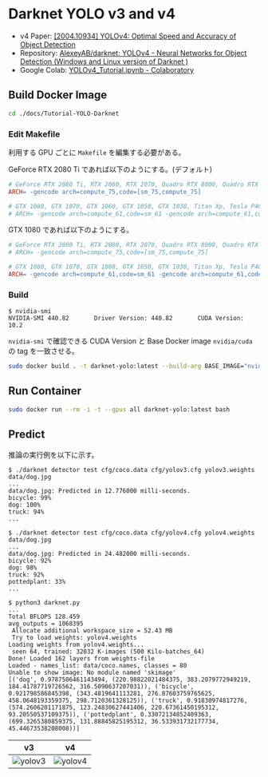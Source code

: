 # Darknet YOLO v3 and v4

- v4 Paper: [[2004.10934] YOLOv4: Optimal Speed and Accuracy of Object Detection](https://arxiv.org/abs/2004.10934)
- Repository: [AlexeyAB/darknet: YOLOv4 - Neural Networks for Object Detection (Windows and Linux version of Darknet )](https://github.com/AlexeyAB/darknet)
- Google Colab: [YOLOv4_Tutorial.ipynb - Colaboratory](https://colab.research.google.com/drive/12QusaaRj_lUwCGDvQNfICpa7kA7_a2dE)



## Build Docker Image

```sh
cd ./docs/Tutorial-YOLO-Darknet
```

### Edit Makefile

利用する GPU ごとに `Makefile` を編集する必要がある。

GeForce RTX 2080 Ti であれば以下のようにする。(デフォルト)

```Makefile
# GeForce RTX 2080 Ti, RTX 2080, RTX 2070, Quadro RTX 8000, Quadro RTX 6000, Quadro RTX 5000, Tesla T4, XNOR Tensor Cores
ARCH= -gencode arch=compute_75,code=[sm_75,compute_75]

# GTX 1080, GTX 1070, GTX 1060, GTX 1050, GTX 1030, Titan Xp, Tesla P40, Tesla P4
# ARCH= -gencode arch=compute_61,code=sm_61 -gencode arch=compute_61,code=compute_61
```

GTX 1080 であれば以下のようにする。

```Makefile
# GeForce RTX 2080 Ti, RTX 2080, RTX 2070, Quadro RTX 8000, Quadro RTX 6000, Quadro RTX 5000, Tesla T4, XNOR Tensor Cores
# ARCH= -gencode arch=compute_75,code=[sm_75,compute_75]

# GTX 1080, GTX 1070, GTX 1060, GTX 1050, GTX 1030, Titan Xp, Tesla P40, Tesla P4
ARCH= -gencode arch=compute_61,code=sm_61 -gencode arch=compute_61,code=compute_61
```

### Build

```console
$ nvidia-smi
NVIDIA-SMI 440.82       Driver Version: 440.82       CUDA Version: 10.2
```

`nvidia-smi` で確認できる CUDA Version と Base Docker image `nvidia/cuda` の tag を一致させる。

```sh
sudo docker build . -t darknet-yolo:latest --build-arg BASE_IMAGE="nvidia/cuda:10.2-cudnn7-devel-ubuntu18.04"
```



## Run Container

```sh
sudo docker run --rm -i -t --gpus all darknet-yolo:latest bash
```



## Predict

推論の実行例を以下に示す。

```console
$ ./darknet detector test cfg/coco.data cfg/yolov3.cfg yolov3.weights data/dog.jpg
...
data/dog.jpg: Predicted in 12.776000 milli-seconds.
bicycle: 99%
dog: 100%
truck: 94%
...
```

```console
$ ./darknet detector test cfg/coco.data cfg/yolov4.cfg yolov4.weights data/dog.jpg
...
data/dog.jpg: Predicted in 24.482000 milli-seconds.
bicycle: 92%
dog: 98%
truck: 92%
pottedplant: 33%
...
```

```console
$ python3 darknet.py
...
Total BFLOPS 128.459
avg_outputs = 1068395
 Allocate additional workspace_size = 52.43 MB
 Try to load weights: yolov4.weights
Loading weights from yolov4.weights...
 seen 64, trained: 32032 K-images (500 Kilo-batches_64)
Done! Loaded 162 layers from weights-file
Loaded - names_list: data/coco.names, classes = 80
Unable to show image: No module named 'skimage'
[('dog', 0.9787506461143494, (220.98822021484375, 383.2079772949219, 184.41787719726562, 316.5090637207031)), ('bicycle', 0.921798586845398, (343.4819641113281, 276.87603759765625, 458.0648193359375, 298.7120361328125)), ('truck', 0.91830974817276, (574.2606201171875, 123.24830627441406, 220.67361450195312, 93.20550537109375)), ('pottedplant', 0.33072134852409363, (699.3265380859375, 131.88845825195312, 36.533931732177734, 45.44673538208008))]
```

| v3 | v4 |
|---|---|
| ![yolov3](https://user-images.githubusercontent.com/30958501/83832125-e66fc500-a723-11ea-8599-c2348a12dc6a.jpg) | ![yolov4](https://user-images.githubusercontent.com/30958501/83832132-e96ab580-a723-11ea-9439-cf5cbbe8714d.jpg) |

